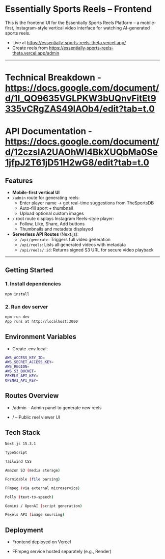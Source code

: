 # Essentially Sports Reels – Frontend

This is the frontend UI for the Essentially Sports Reels Platform – a mobile-first, Instagram-style vertical video interface for watching AI-generated sports reels.

- Live at https://essentially-sports-reels-theta.vercel.app/
- Create reels from https://essentially-sports-reels-theta.vercel.app/admin

---

# Technical Breakdown - https://docs.google.com/document/d/1I_QO9635VGLPKW3bUQnvFitEt9335vCRgZAS49IAOb4/edit?tab=t.0
# API Documentation - https://docs.google.com/document/d/12czsIA2UAOhWI4BkXUQbMa0Se1jfpJ2T61jD51H2wG8/edit?tab=t.0

## Features

- **Mobile-first vertical UI**
- `/admin` route for generating reels:
  - Enter player name → get real-time suggestions from TheSportsDB
  - Auto-fill sport + thumbnail
  - Upload optional custom images
- `/` root route displays Instagram Reels-style player:
  - Follow, Like, Share, Add buttons
  - Thumbnails and metadata displayed
- **Serverless API Routes** (Next.js):
  - `/api/generate`: Triggers full video generation
  - `/api/reels`: Lists all generated videos with metadata
  - `/api/reels/:id`: Returns signed S3 URL for secure video playback

---

## Getting Started

### 1. Install dependencies

```bash
npm install
```

### 2. Run dev server

```bash
npm run dev
App runs at http://localhost:3000
```

## Environment Variables
- Create .env.local:

```bash
AWS_ACCESS_KEY_ID=
AWS_SECRET_ACCESS_KEY=
AWS_REGION=
AWS_S3_BUCKET=
PEXELS_API_KEY=
OPENAI_API_KEY=
```

## Routes Overview
- /admin – Admin panel to generate new reels

- / – Public reel viewer UI

## Tech Stack
```bash
Next.js 15.3.1

TypeScript

Tailwind CSS

Amazon S3 (media storage)

Formidable (file parsing)

FFmpeg (via external microservice)

Polly (text-to-speech)

Gemini / OpenAI (script generation)

Pexels API (image sourcing)
```

## Deployment
- Frontend deployed on Vercel

- FFmpeg service hosted separately (e.g., Render)


